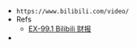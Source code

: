 - `https://www.bilibili.com/video/`
- Refs
  - [EX-99.1 Bilibili 财报](https://news.futunn.com/translate/1654777935979/5932540/1)
-